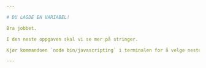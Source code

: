 ```yaml
---

# DU LAGDE EN VARIABEL!

Bra jobbet.

I den neste oppgaven skal vi se mer på stringer.

Kjør kommandoen `node bin/javascripting` i terminalen for å velge neste oppgave.

---
```

